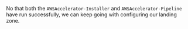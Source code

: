 No that both the `AWSAccelerator-Installer` and `AWSAccelerator-Pipeline` have run successfully, we can keep going with
configuring our landing zone.